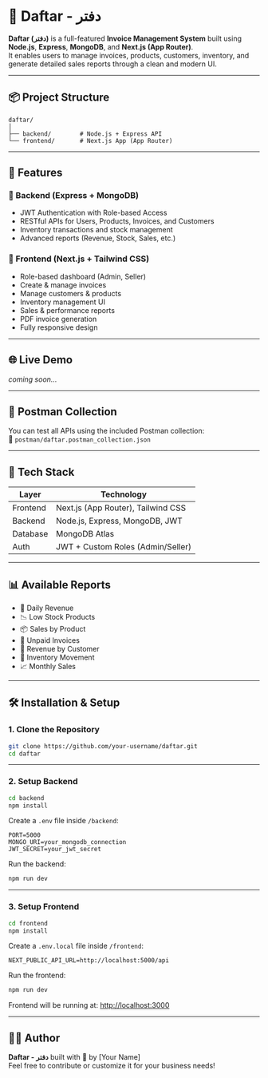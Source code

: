 # 📘 Daftar - دفتر

**Daftar (دفتر)** is a full-featured **Invoice Management System** built using **Node.js**, **Express**, **MongoDB**, and **Next.js (App Router)**.  
It enables users to manage invoices, products, customers, inventory, and generate detailed sales reports through a clean and modern UI.

---

## 📦 Project Structure

```
daftar/
│
├── backend/        # Node.js + Express API
└── frontend/       # Next.js App (App Router)
```

---

## 🚀 Features

### 🔧 Backend (Express + MongoDB)
- JWT Authentication with Role-based Access
- RESTful APIs for Users, Products, Invoices, and Customers
- Inventory transactions and stock management
- Advanced reports (Revenue, Stock, Sales, etc.)

### 🎨 Frontend (Next.js + Tailwind CSS)
- Role-based dashboard (Admin, Seller)
- Create & manage invoices
- Manage customers & products
- Inventory management UI
- Sales & performance reports
- PDF invoice generation
- Fully responsive design

---

## 🌐 Live Demo

_coming soon..._

---

## 📂 Postman Collection

You can test all APIs using the included Postman collection:  
📁 `postman/daftar.postman_collection.json`

---

## 🧰 Tech Stack

| Layer     | Technology                         |
|-----------|------------------------------------|
| Frontend  | Next.js (App Router), Tailwind CSS |
| Backend   | Node.js, Express, MongoDB, JWT     |
| Database  | MongoDB Atlas                      |
| Auth      | JWT + Custom Roles (Admin/Seller)  |

---

## 📊 Available Reports

- 📆 Daily Revenue
- 📉 Low Stock Products
- 📦 Sales by Product
- 💸 Unpaid Invoices
- 👥 Revenue by Customer
- 🔄 Inventory Movement
- 📈 Monthly Sales

---

## 🛠️ Installation & Setup

### 1. Clone the Repository

```bash
git clone https://github.com/your-username/daftar.git
cd daftar
```

---

### 2. Setup Backend

```bash
cd backend
npm install
```

Create a `.env` file inside `/backend`:

```env
PORT=5000
MONGO_URI=your_mongodb_connection
JWT_SECRET=your_jwt_secret
```

Run the backend:

```bash
npm run dev
```

---

### 3. Setup Frontend

```bash
cd frontend
npm install
```

Create a `.env.local` file inside `/frontend`:

```env
NEXT_PUBLIC_API_URL=http://localhost:5000/api
```

Run the frontend:

```bash
npm run dev
```

Frontend will be running at: [http://localhost:3000](http://localhost:3000)

---

## 👨‍💻 Author

**Daftar - دفتر** built with 💙 by [Your Name]  
Feel free to contribute or customize it for your business needs!

